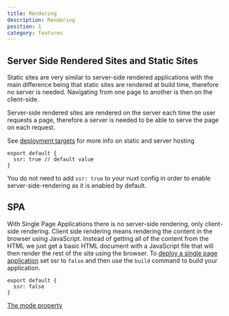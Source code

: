 ```yaml
---
title: Rendering
description: Rendering
position: 1
category: features
---
```


## Server Side Rendered Sites and Static Sites

Static sites are very similar to server-side rendered applications with the main difference being that static sites are rendered at build time, therefore no server is needed. Navigating from one page to another is then on the client-side.

Server-side rendered sites are rendered on the server each time the user requests a page, therefore a server is needed to be able to serve the page on each request.

See [deployment targets](/guides/features/deployment-targets) for more info on static and server hosting

```js{}[nuxt.config.js]
export default {
  ssr: true // default value
}
```

<base-alert type="info">

You do not need to add `ssr: true` to your nuxt config in order to enable server-side-rendering as it is enabled by default.

</base-alert>

## SPA

With Single Page Applications there is no server-side rendering, only client-side rendering. Client side rendering means rendering the content in the browser using JavaScript. Instead of getting all of the content from the HTML we just get a basic HTML document with a JavaScript file that will then render the rest of the site using the browser. To [deploy a single page application](/guides/features/deployment-targets#spa) set ssr to `false` and then use the `build` command to build your application.

```js{}[nuxt.config.js]
export default {
  ssr: false
}
```

<base-alert type="next">

[The mode property](/guides/configuration-glossary/configuration-mode)

</base-alert>
